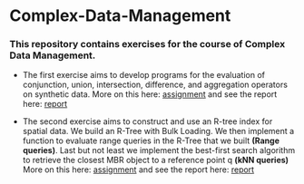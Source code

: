 # Complex-Data-Management

### This repository contains exercises for the course of Complex Data Management. 

- The first exercise aims to develop programs for the evaluation of conjunction, union, intersection, difference, and aggregation operators on synthetic data. More on this here: [assignment](ex1/Assignment1.pdf)
and see the report here: [report](Report.pdf)

- The second exercise aims to construct and use an R-tree index for spatial data. We build an R-Tree with Bulk Loading. We then implement a function to evaluate range queries in the R-Tree that we built **(Range queries)**. Last but not least we implement the best-first search algorithm to retrieve the closest MBR object to a reference point q **(kNN queries)**
More on this here: [assignment](Assignment2.pdf) and see the report here: [report](ex2/Report.pdf)

